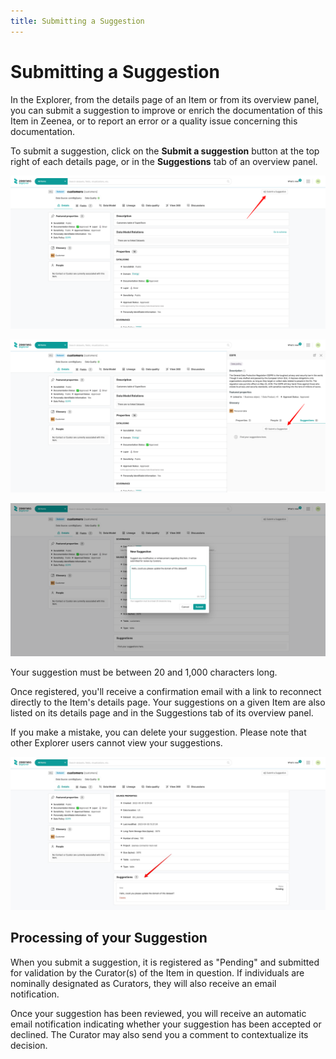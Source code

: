 ```yaml
---
title: Submitting a Suggestion  
---
```


# Submitting a Suggestion

In the Explorer, from the details page of an Item or from its overview panel, you can submit a suggestion to improve or enrich the documentation of this Item in Zeenea, or to report an error or a quality issue concerning this documentation.

To submit a suggestion, click on the **Submit a suggestion** button at the top right of each details page, or in the **Suggestions** tab of an overview panel.

![](./_shared/zeenea-submit-suggestion1.png)

![](./_shared/zeenea-submit-suggestion2.png)

![](./_shared/zeenea-submit-suggestion3.png)

Your suggestion must be between 20 and 1,000 characters long.

Once registered, you'll receive a confirmation email with a link to reconnect directly to the Item's details page. Your suggestions on a given Item are also listed on its details page and in the Suggestions tab of its overview panel.

If you make a mistake, you can delete your suggestion. Please note that other Explorer users cannot view your suggestions.

![](./_shared/zeenea-submit-suggestion4.png)

## Processing of your Suggestion

When you submit a suggestion, it is registered as "Pending" and submitted for validation by the Curator(s) of the Item in question. If individuals are nominally designated as Curators, they will also receive an email notification.

Once your suggestion has been reviewed, you will receive an automatic email notification indicating whether your suggestion has been accepted or declined. The Curator may also send you a comment to contextualize its decision.